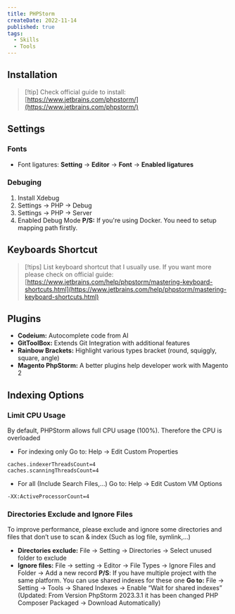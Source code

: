 ```yaml
---
title: PHPStorm
createDate: 2022-11-14
published: true
tags:
  - Skills
  - Tools
---
```

## Installation

> [!tip] Check official guide to install: [https://www.jetbrains.com/phpstorm/](https://www.jetbrains.com/phpstorm/)
## Settings
### Fonts
- Font ligatures: **Setting** -> **Editor** -> **Font** -> **Enabled ligatures**
### Debuging
1. Install Xdebug
2. Settings -> PHP -> Debug
3. Settings -> PHP -> Server
4. Enabled Debug Mode
**P/S:** If you're using Docker. You need to setup mapping path firstly.
## Keyboards Shortcut
> [!tips]
> List keyboard shortcut that I usually use. If you want more please check on official guide: [https://www.jetbrains.com/help/phpstorm/mastering-keyboard-shortcuts.html](https://www.jetbrains.com/help/phpstorm/mastering-keyboard-shortcuts.html)

## Plugins
- **Codeium:** Autocomplete code from AI
- **GitToolBox:** Extends Git Integration with additional features
- **Rainbow Brackets:** Highlight various types bracket (round, squiggly, square, angle)
- **Magento PhpStorm:** A better plugins help developer work with Magento 2
## Indexing Options
### Limit CPU Usage
By default, PHPStorm allows full CPU usage (100%). Therefore the CPU is overloaded
- For indexing only
Go to: Help -> Edit Custom Properties	
```shell frame="none"
caches.indexerThreadsCount=4 
caches.scanningThreadsCount=4
```
- For all (Include Search Files,...)
Go to: Help → Edit Custom VM Options
```shell frame="none"
-XX:ActiveProcessorCount=4
```
### Directories Exclude and Ignore Files
To improve performance, please exclude and ignore some directories and files that don’t use to scan & index (Such as log file, symlink,…)
- **Directories exclude:** File → Setting → Directories → Select unused folder to exclude
- **Ignore files:** File → setting → Editor → File Types → Ignore Files and Folder → Add a new record
**P/S**: If you have multiple project with the same platform. You can use shared indexes for these one
**Go to:** File → Setting → Tools → Shared Indexes → Enable “Wait for shared indexes” (Updated: From Version PhpStorm 2023.3.1 it has been changed PHP Composer Packaged → Download Automatically)